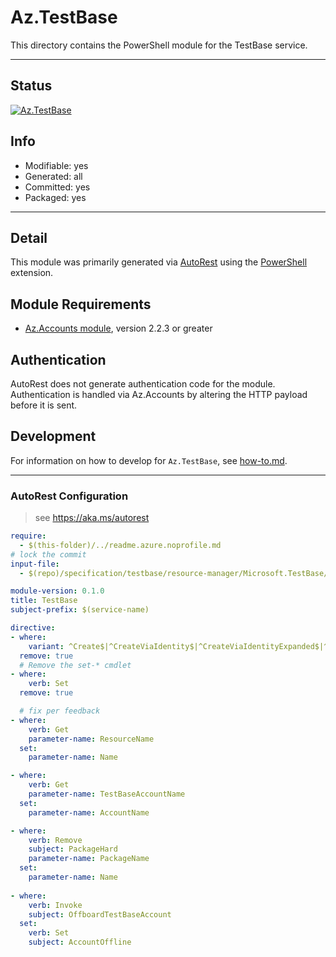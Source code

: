 <!-- region Generated -->
# Az.TestBase
This directory contains the PowerShell module for the TestBase service.

---
## Status
[![Az.TestBase](https://img.shields.io/powershellgallery/v/Az.TestBase.svg?style=flat-square&label=Az.TestBase "Az.TestBase")](https://www.powershellgallery.com/packages/Az.TestBase/)

## Info
- Modifiable: yes
- Generated: all
- Committed: yes
- Packaged: yes

---
## Detail
This module was primarily generated via [AutoRest](https://github.com/Azure/autorest) using the [PowerShell](https://github.com/Azure/autorest.powershell) extension.

## Module Requirements
- [Az.Accounts module](https://www.powershellgallery.com/packages/Az.Accounts/), version 2.2.3 or greater

## Authentication
AutoRest does not generate authentication code for the module. Authentication is handled via Az.Accounts by altering the HTTP payload before it is sent.

## Development
For information on how to develop for `Az.TestBase`, see [how-to.md](how-to.md).
<!-- endregion -->

---
### AutoRest Configuration
> see https://aka.ms/autorest

``` yaml
require:
  - $(this-folder)/../readme.azure.noprofile.md
# lock the commit
input-file:
  - $(repo)/specification/testbase/resource-manager/Microsoft.TestBase/preview/2020-12-16-preview/testbase.json

module-version: 0.1.0
title: TestBase
subject-prefix: $(service-name)

directive:
- where:
    variant: ^Create$|^CreateViaIdentity$|^CreateViaIdentityExpanded$|^Update$|^UpdateViaIdentity$
  remove: true
  # Remove the set-* cmdlet
- where:
    verb: Set
  remove: true

  # fix per feedback
- where:
    verb: Get
    parameter-name: ResourceName
  set:
    parameter-name: Name

- where:
    verb: Get
    parameter-name: TestBaseAccountName
  set:
    parameter-name: AccountName

- where:
    verb: Remove
    subject: PackageHard
    parameter-name: PackageName
  set:
    parameter-name: Name
 
- where:
    verb: Invoke
    subject: OffboardTestBaseAccount
  set:
    verb: Set     
    subject: AccountOffline

```
